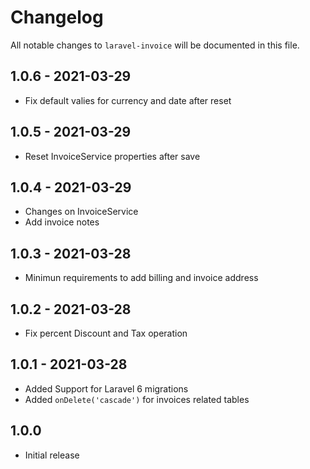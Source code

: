 # Changelog

All notable changes to `laravel-invoice` will be documented in this file.

##  1.0.6 - 2021-03-29
- Fix default valies for currency and date after reset

##  1.0.5 - 2021-03-29
- Reset InvoiceService properties after save

##  1.0.4 - 2021-03-29
- Changes on InvoiceService
- Add invoice notes

##  1.0.3 - 2021-03-28
- Minimun requirements to add billing and invoice address

##  1.0.2 - 2021-03-28
- Fix percent Discount and Tax operation

##  1.0.1 - 2021-03-28
- Added Support for Laravel 6 migrations
- Added `onDelete('cascade')` for invoices related tables

##  1.0.0
- Initial release
